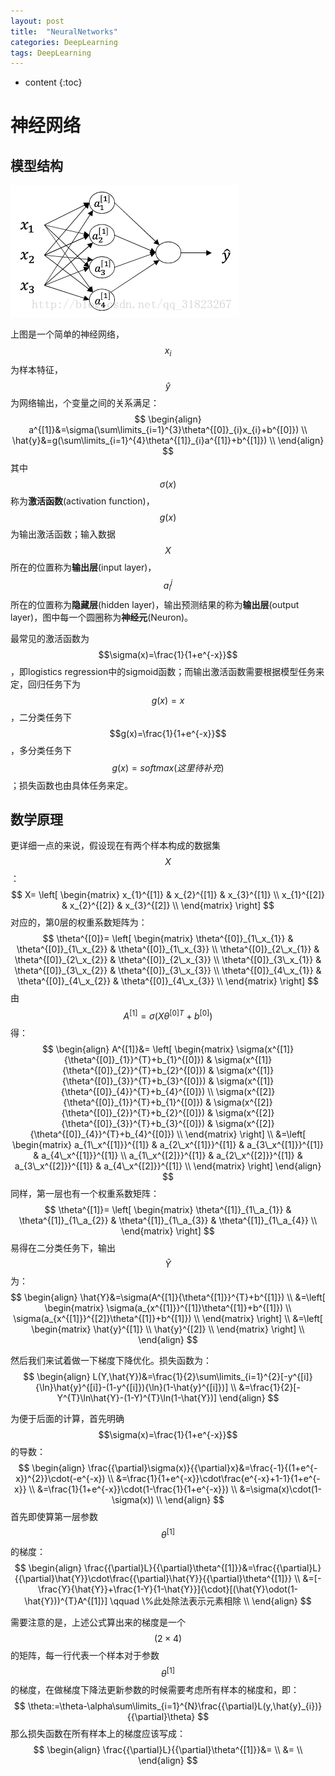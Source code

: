 ```yaml
---
layout: post
title:  "NeuralNetworks"
categories: DeepLearning
tags: DeepLearning
---
```


* content
{:toc}
# 神经网络

## 模型结构

![](../img/20170919152906221.png)

上图是一个简单的神经网络，$$x_{i}$$为样本特征，$$\hat{y}$$为网络输出，个变量之间的关系满足：
$$
\begin{align}
a^{[1]}&=\sigma(\sum\limits_{i=1}^{3}\theta^{[0]}_{i}x_{i}+b^{[0]}) \\
\hat{y}&=g(\sum\limits_{i=1}^{4}\theta^{[1]}_{i}a^{[1]}+b^{[1]}) \\
\end{align}
$$
其中$$\sigma(x)$$称为**激活函数**(activation function)，$$g(x)$$为输出激活函数；输入数据$$X$$所在的位置称为**输出层**(input layer)，$$a_{i}^{j}$$所在的位置称为**隐藏层**(hidden layer)，输出预测结果的称为**输出层**(output layer)，图中每一个圆圈称为**神经元**(Neuron)。

最常见的激活函数为$$\sigma(x)=\frac{1}{1+e^{-x}}$$，即logistics regression中的sigmoid函数；而输出激活函数需要根据模型任务来定，回归任务下为$$g(x)=x$$，二分类任务下$$g(x)=\frac{1}{1+e^{-x}}$$，多分类任务下$$g(x)=softmax(这里待补充)$$；损失函数也由具体任务来定。



## 数学原理

更详细一点的来说，假设现在有两个样本构成的数据集$$X$$：
$$
X=
\left[
\begin{matrix}
 x_{1}^{[1]} & x_{2}^{[1]} & x_{3}^{[1]} \\
x_{1}^{[2]} & x_{2}^{[2]} & x_{3}^{[2]} \\
\end{matrix}
\right]
$$
对应的，第0层的权重系数矩阵为：
$$
\theta^{[0]}=
\left[
\begin{matrix}
 \theta^{[0]}_{1\_x_{1}} & \theta^{[0]}_{1\_x_{2}} & \theta^{[0]}_{1\_x_{3}} \\
 \theta^{[0]}_{2\_x_{1}} & \theta^{[0]}_{2\_x_{2}} & \theta^{[0]}_{2\_x_{3}} \\
 \theta^{[0]}_{3\_x_{1}} & \theta^{[0]}_{3\_x_{2}} & \theta^{[0]}_{3\_x_{3}} \\
 \theta^{[0]}_{4\_x_{1}} & \theta^{[0]}_{4\_x_{2}} & \theta^{[0]}_{4\_x_{3}} \\
\end{matrix}
\right]
$$
由$$A^{[1]}={\sigma}(X{\theta^{[0]}}^{T}+b^{[0]})$$得：
$$
\begin{align}
A^{[1]}&=
\left[
\begin{matrix}
\sigma(x^{[1]}{\theta^{[0]}_{1}}^{T}+b_{1}^{[0]}) & \sigma(x^{[1]}{\theta^{[0]}_{2}}^{T}+b_{2}^{[0]}) & \sigma(x^{[1]}{\theta^{[0]}_{3}}^{T}+b_{3}^{[0]}) & \sigma(x^{[1]}{\theta^{[0]}_{4}}^{T}+b_{4}^{[0]}) \\
\sigma(x^{[2]}{\theta^{[0]}_{1}}^{T}+b_{1}^{[0]}) & \sigma(x^{[2]}{\theta^{[0]}_{2}}^{T}+b_{2}^{[0]}) & \sigma(x^{[2]}{\theta^{[0]}_{3}}^{T}+b_{3}^{[0]}) & \sigma(x^{[2]}{\theta^{[0]}_{4}}^{T}+b_{4}^{[0]}) \\
\end{matrix} 
\right] \\
&=\left[
\begin{matrix}
a_{1\_x^{[1]}}^{[1]} & a_{2\_x^{[1]}}^{[1]} & a_{3\_x^{[1]}}^{[1]} & a_{4\_x^{[1]}}^{[1]} \\
a_{1\_x^{[2]}}^{[1]} & a_{2\_x^{[2]}}^{[1]} & a_{3\_x^{[2]}}^{[1]} & a_{4\_x^{[2]}}^{[1]} \\
\end{matrix}
\right]
\end{align}
$$
同样，第一层也有一个权重系数矩阵：
$$
\theta^{[1]}=
\left[
\begin{matrix}
 \theta^{[1]}_{1\_a_{1}} & \theta^{[1]}_{1\_a_{2}} & \theta^{[1]}_{1\_a_{3}} & \theta^{[1]}_{1\_a_{4}} \\
\end{matrix}
\right]
$$
易得在二分类任务下，输出$$\hat{Y}$$为：
$$
\begin{align}
\hat{Y}&=\sigma(A^{[1]}{\theta^{[1]}}^{T}+b^{[1]}) \\
&=\left[
\begin{matrix}
\sigma(a_{x^{[1]}}^{[1]}\theta^{[1]}+b^{[1]}) \\
\sigma(a_{x^{[1]}}^{[2]}\theta^{[1]}+b^{[1]}) \\
\end{matrix}
\right] \\
&=\left[
\begin{matrix}
\hat{y}^{[1]} \\
\hat{y}^{[2]} \\
\end{matrix}
\right] \\
\end{align}
$$

然后我们来试着做一下梯度下降优化。损失函数为：
$$
\begin{align}
L(Y,\hat{Y})&=\frac{1}{2}\sum\limits_{i=1}^{2}[-y^{[i]}{\ln}\hat{y}^{[i]}-(1-y^{[i]}){\ln}(1-\hat{y}^{[i]})] \\
&=\frac{1}{2}[-Y^{T}\ln\hat{Y}-(1-Y)^{T}\ln(1-\hat{Y})]
\end{align}
$$

为便于后面的计算，首先明确$$\sigma(x)=\frac{1}{1+e^{-x}}$$的导数：
$$
\begin{align}
\frac{{\partial}\sigma(x)}{{\partial}x}&=\frac{-1}{(1+e^{-x})^{2}}\cdot(-e^{-x}) \\
&=\frac{1}{1+e^{-x}}\cdot\frac{e^{-x}+1-1}{1+e^{-x}} \\
&=\frac{1}{1+e^{-x}}\cdot(1-\frac{1}{1+e^{-x}}) \\
&=\sigma(x)\cdot(1-\sigma(x)) \\
\end{align}
$$
首先即使算第一层参数$$\theta^{[1]}$$的梯度：
$$
\begin{align}
\frac{{\partial}L}{{\partial}\theta^{[1]}}&=\frac{{\partial}L}{{\partial}\hat{Y}}\cdot\frac{{\partial}\hat{Y}}{{\partial}\theta^{[1]}} \\
&=[-\frac{Y}{\hat{Y}}+\frac{1-Y}{1-\hat{Y}}]{\cdot}[(\hat{Y}\odot(1-\hat{Y}))^{T}A^{[1]}] \qquad \%此处除法表示元素相除 \\
\end{align}
$$

需要注意的是，上述公式算出来的梯度是一个$$(2\times4)$$的矩阵，每一行代表一个样本对于参数$$\theta^{[1]}$$的梯度，在做梯度下降法更新参数的时候需要考虑所有样本的梯度和，即：
$$
\theta:=\theta-\alpha\sum\limits_{i=1}^{N}\frac{{\partial}L(y,\hat{y}_{i})}{{\partial}\theta}
$$
那么损失函数在所有样本上的梯度应该写成：
$$
\begin{align}
\frac{{\partial}L}{{\partial}\theta^{[1]}}&= \\
&= \\
\end{align}
$$



